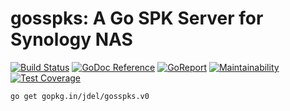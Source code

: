 # gosspks: A Go SPK Server for Synology NAS 

[![Build Status](https://travis-ci.org/jdel/gosspks.svg?branch=master)](https://travis-ci.org/jdel/gosspks)
[![GoDoc Reference](https://img.shields.io/badge/godoc-reference-5272B4.svg)](https://godoc.org/github.com/jdel/gosspks)
[![GoReport](https://goreportcard.com/badge/github.com/jdel/go-syno)](https://goreportcard.com/report/github.com/jdel/gosspks)
[![Maintainability](https://api.codeclimate.com/v1/badges/48e07079a455dec29a85/maintainability)](https://codeclimate.com/github/jdel/gosspks/maintainability)
[![Test Coverage](https://api.codeclimate.com/v1/badges/48e07079a455dec29a85/test_coverage)](https://codeclimate.com/github/jdel/gosspks/test_coverage)

`go get gopkg.in/jdel/gosspks.v0`